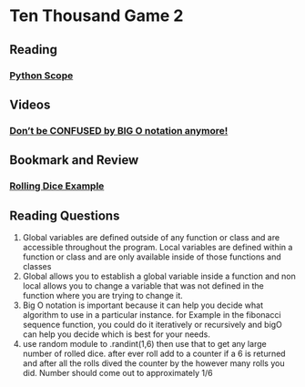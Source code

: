 # Ten Thousand Game 2

## Reading
### [Python Scope](https://realpython.com/python-scope-legb-rule/)

## Videos
### [Don’t be CONFUSED by BIG O notation anymore!](https://www.youtube.com/watch?v=5Uqawfl0VHQ)

## Bookmark and Review
### [Rolling Dice Example](https://artofproblemsolving.com/wiki/index.php/Basic_Programming_With_Python#Program_Example_1_3)

## Reading Questions
1. Global variables are defined outside of any function or class and are accessible throughout the program. Local variables are defined within a function or class and are only available inside of those functions and classes
2. Global allows you to establish a global variable inside a function and non local allows you to change a variable that was not defined in the function where you are trying to change it.
3. Big O notation is important because it can help you decide what algorithm to use in a particular instance. for Example in the fibonacci sequence function, you could do it iteratively or recursively and bigO can help you decide which is best for your needs.
4. use random module to .randint(1,6) then use that to get any large number of rolled dice. after ever roll add to a counter if a 6 is returned and after all the rolls dived the counter by the however many rolls you did. Number should come out to approximately 1/6